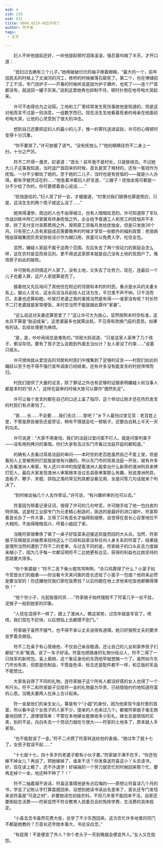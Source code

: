 ```yaml
---
aid: 4
zid: 219
uid: 831
title: 0004.0219-地位不同了
author: 吹牛者
tags: 
 - 正文

---
```




　　妇人不听他提起还好，一听他提起顿时泪珠滚滚，强忍着呜咽了半天，才开口道：

　　“民妇过去确有三个儿子。”她用破破烂烂的袖子擦着眼睛，“最大的一个，前年招民夫的时候上了文澜河的河工，修桥的时候被落石砸死了。第二个，也在博铺招了工干活，专门烧炉子——开春的时候听说是因为炉子爆炸，也死了——连个尸首都没有，就送回一罐子灰来。”说到这里她再也抑制不住，顿时扑倒在地号啕大哭起来。

　　许可不由得也为之动容。工地和工厂里经常发生死伤事故他是知道的，但是这对他而言不过是一则消息，一组数字而已。现在活生生地看着死者的母亲在他面前号啕大哭，让他的心灵受到了很大的冲击。

　　想到自己还要把这妇人的最小的儿子，惟一的寄托送进监狱，许可的心情顿时变得十分沉重。

　　“你不要哭了。”许可放缓了语气，“没有抚恤么？”他的眼睛往符不二身上一扫，十分之严厉。

　　符不二吓得一激灵，赶紧道：“首长！前年我不是村长，只是联络员。不过她大儿子这事我知道，当时送尸首回来的时候，首长是赏了棺材的，还有一笔钱作为抚恤，一分不少都给了她的。至于她的二儿子，当时也是有抚恤的——就是小人办得。都有字据凭证在的……”他急着冲着妇人好言道，“三嫂子！抚恤金我可都是一分不少给了你的，你可要摸着良心说话……”

　　“抚恤是给的，”妇人哭了好一会，才缓缓道，“村里对我们娘俩也算是照应，只是，这活生生的两个孩子就这么没了……”

　　她哭得凄惨，周边的人也不由得啜泣，也有人暗暗叹息的。许可知道除了军队作战训练中阵亡对家属有终身抚恤之外，企业给予普通工人和劳工的抚恤并不丰厚，除了支付支付丧葬费用之外，按照原工资每月发给抚恤金，但是只发放36个月。只有死亡人员有家庭成员需要赡养的时候才享受一些额外的福利政策：老弱病残由穿越集团负责安排些活计作为糊口用，孩童可以免费入学，吃住全包。

　　显然，嫌疑人家庭不属于这两个范围，先后失去了两个劳动力的家庭会怎么样，这在农村是显而易见的。更不用说这家原本就是自己没有土地的贫困户了。难怪房子如此的破败。

　　许可倒有点同情这户人家了。没有土地，又失去了壮劳力，现在，连最后一个儿子也要入罪，这户人家就算是完了。

　　接着他又先后询问了其他住在附近的邻居和本村的村民。重点是水兵的夫妻关系上。据众人言论，这水兵没当兵前给人扛活为生，平日里不声不响，只干活而已。夫妻也还算和睦。吵架打老婆之类的事情当然是有得——谁家没有呢？村长符不二打老婆就是家常便饭，本时空当然不能就据此算作“家暴”。

　　“这么说这对夫妻还算恩爱了？”这让许可大为放心，显然按照本时空标准，这水兵不算是“胁迫成亲”。这老婆最多也就算出轨，不见得有改换门庭的意思。如果有的话，后续处理更为麻烦。

　　“是，是，吵吵闹闹总是难免的。”邻居大妈说道，“只是这家人家养了几个孩子，都没存住。要有了孩子怎么会跑到外面去当伙计？女人家没了约束……”说着只摇头。

　　许可很快就从爱饶舌的邻居和村民们中搜集到了足够的证言——村民们如此的踊跃以至于他不得不强行宣布调查已经结束。还有许多没有能发言的村民悻悻而归。

　　村民们提供了大量的证言，除了罪证之外也有足够的证据表明嫌疑人和当事人都是本村的“好人”，这样在庭审的时候大致可以算作“偶然失足”。

　　许可让每个发言的都在自己的口述上盖了指印，这个举动让刚才还在热烈发言的村民们有点害怕了。

　　“首……长……不会要……我们去过……堂吧？”乡下人最怕过堂见官：老百姓上堂，不管是原告被告还是旁证，稍有不慎就会吃一顿板子。还要白白耗上半天一天的功夫。

　　许可说道：“大家不用害怕，我们的法庭过堂问案不打人。就是问案判案子——没有用刑拷问的事情。你们大家有去过东门市看过法庭开庭的都知道。”

　　的确有人去看过简易法庭的审问——本时空的老百姓虽然自己不爱上堂，但是看别人上堂被用刑打屁股是很有兴趣的。所以东门市的简易法庭一开张，就有许多人去看澳洲人审案，有人还兴冲冲的指望着澳洲人能拿出什么新奇的澳洲刑具来拷打犯人，最后大家发现澳洲人审案根本没过去县衙审案那么有趣，别说澳洲刑具，连板子、鞭子、夹棍、拶指之类的常见刑具都没看见用，全是问答几句话就来个判决了。

　　“到时候会抽几个人去作旁证。”许可说，“有兴趣听审的也可以去。”

　　符富因为帮着记录证词，很得了许可的几句夸奖，许可随手给了他一包白皮的特供烟。这是轻工业部专门为元老精心制造的，挑选的是最好的进口烟叶。符富帮着首长办了一件大事，又得了只有首长才抽得到烟卷，自觉得在首长心目里地位不大相同，不由得暗暗高兴，哼着小曲回了家。

　　当晚符家很奢侈了做了一桌子好饭菜来迎接这凯旋而回的大头兵。当然，符家娘子压根就反对破费来招待这么个已经和自家没有任何人身关系的符富了，结果就是理所当然的遭到了符不二的老拳。与过去不同的是，符家娘子的口头反击力度越来越小了，因为几乎每一次都证明符不二比她更有远见，获得的利益也比她坚持的思路要大得多。

　　“你个笨婆娘！”符不二丢下柴火棍骂骂咧咧，“杀只鸡算得了什么？小富子如今受首长们的器重——你没看今天来问案的首长还给了小富子一包烟？他将来必然是要当官的！你还嫌他住我们家吃饭费钱？以后你跪在地上求他来吃饭他都懒得理你！”

　　“他个穷小子，光屁股蛋的货……”符家娘子始终摆脱不了符富几乎一丝不挂，泥猴子一般到她家的印象。

　　“人现在混得不一样了，跟上了澳洲人。瞧这架势，过完年就是军官了，啧啧。我们现在不赶快，以后想贴上去都摸不到门。”

　　符家娘子虽然不服气，也不得不承认丈夫说得有道理。她只好按照丈夫的要求张罗着去做饭。

　　符不二在桌子有心笼络他，不仅自己亲自敬酒，还让自己的儿女和家养孩子们都给“大哥”敬酒。说了一车子好话。符富也把随身的礼物分给众人，符不二得了一只陆军的新挎包。喜上眉梢，这个象征身份的东西他早就想搞一个了。虽然如今东门市也有卖，但那是仿制品，不管是色泽、标志还是配件都不一样，和正版的军品不能想比。

　　大家各自得了不同的礼物，连符家娘子这个所有人都没好感的女人也得了一个布尺头。符不二和符家娘子见给符一金的礼物最为华贵，已经隐隐约约地知道符富的心思。当晚夫妻两人在床上合计起来。

　　符一金是他们的亲生女儿，算是有个“小姐”的身份，因为他家现今是村里的首富，所以看中这个女孩子的人家不少，提亲的人也来过几个。都被符家娘子毫无商量地回绝了。道理很简单：不管在本地嫁女能够收多少彩礼，嫁女总是赔钱的买卖，别的不说，白白失去一个劳动力就吃亏很大——符家的土地多了，原本就人手紧张。

　　“也不能耽误了一金。”符不二点燃了符富转送给他的香烟，“她过年了就十七了。女孩子耽误不起……”

　　“十七就十七，四十多岁的老婆子都有小伙子要。”符家娘子满不在乎，“你还怕嫁不掉女儿？再说了，把她嫁掉了，谁来干活？你发昏送符喜这小丫头去读书，好，现在读上瘾了，还不许退学！好端端的一个劳力就农忙的时候回来帮个忙，要再走掉个一金，地还种不种了？！”

　　符不二抽着烟不说话，符喜这事情他是有点后悔的——原想让符喜读几个月的书，学会了记账认字打算盘就回来，没想到她读书读出名堂来了，首长还专门发信来说符喜是“可造之材”，非要她读完初级农科。不但几年里不能回来干活，自家还要倒贴生活费——符家显然不符合教育人民委员会的免除学费、生活费的具体规定。

　　“小喜去念书虽然花费大些，总学了不少东西回来。这次农忙许多地里的窍门不都是她教的？万首长还夸她本事大，书总没白念。”

　　“有屁用！不是便宜了外人？你个老头子一天到晚就会便宜外人。”女人又在抱怨。


